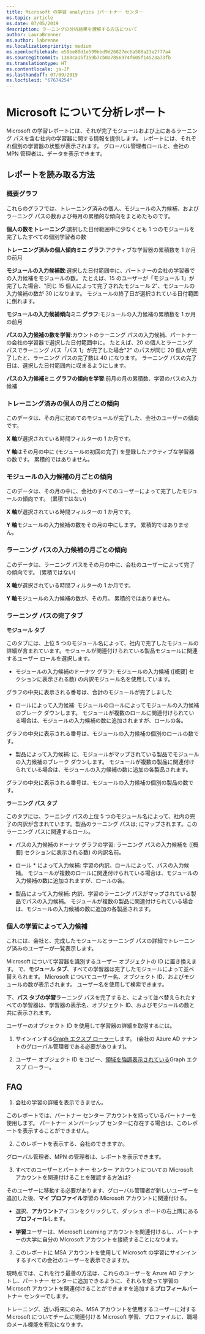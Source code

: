 ```yaml
---
title: Microsoft の学習 analytics |パートナー センター
ms.topic: article
ms.date: 07/05/2019
description: ラーニングの分析結果を理解する方法について
author: LauraBrenner
ms.author: labrenne
ms.localizationpriority: medium
ms.openlocfilehash: e59be88d1e599bbd9d26827ec6a588a23a2f77a4
ms.sourcegitcommit: 1388ca15f359b7cb0a7856974f605f14523a73fb
ms.translationtype: HT
ms.contentlocale: ja-JP
ms.lasthandoff: 07/09/2019
ms.locfileid: "67674254"
---
```

# <a name="microsoft-learn-analytics-report"></a>Microsoft について分析レポート

Microsoft の学習レポートには、それが完了モジュールおよび上にあるラーニング パスを含む社内の学習器に関する情報を提供します。 レポートには、それぞれ個別の学習器の状態が表示されます。 グローバル管理者ロールと、会社の MPN 管理者は、データを表示できます。

## <a name="how-to-read-the-report"></a>レポートを読み取る方法

### <a name="summary-charts"></a>概要グラフ

これらのグラフでは、トレーニング済みの個人、モジュールの入力候補、およびラーニング パスの数および毎月の累積的な傾向をまとめたものです。


**個人の数をトレーニング**:選択した日付範囲中に少なくとも 1 つのモジュールを完了したすべての個別学習者の数 

**トレーニング済みの個人傾向ミニ グラフ**:アクティブな学習器の累積数を 1 か月の前月 

**モジュールの入力候補数**:選択した日付範囲中に、パートナーの会社の学習器での入力候補をモジュールの数。
たとえば、15 のユーザーが「モジュール 1」が完了した場合、"同じ 15 個人によって完了されたモジュール 2"、モジュールの入力候補の数が 30 になります。 モジュールの終了日が選択されている日付範囲に倒れます。

**モジュールの入力候補傾向ミニ グラフ**:モジュールの入力候補の累積数を 1 か月の前月 

**パスの入力候補の数を学習**:カウントのラーニング パスの入力候補、パートナーの会社の学習器で選択した日付範囲中に。
たとえば、20 の個人とラーニング パスでラーニング パス「パス 1」が完了した場合"2" のパスが同じ 20 個人が完了したと、ラーニング パスの完了数は 40 になります。 ラーニング パスの完了日は、選択した日付範囲内に収まるようにします。

**パスの入力候補ミニ グラフの傾向を学習**:前月の月の累積数、学習のパスの入力候補 

### <a name="trained-individuals-monthly-trend"></a>トレーニング済みの個人の月ごとの傾向

このデータは、その月に初めてのモジュールが完了した、会社のユーザーの傾向です。 

**X 軸**が選択されている時間フィルターの 1 か月です。 

**Y 軸**はその月の中に (モジュールの初回の完了) を登録したアクティブな学習器の数です。 累積的ではありません。

### <a name="module-completions-monthly-trend"></a>モジュールの入力候補の月ごとの傾向

このデータは、その月の中に、会社のすべてのユーザーによって完了したモジュールの傾向です。 (累積ではない) 

**X 軸**が選択されている時間フィルターの 1 か月です。 

**Y 軸**モジュールの入力候補の数をその月の中にします。 累積的ではありません。

### <a name="learning-path-completions-monthly-trend"></a>ラーニング パスの入力候補の月ごとの傾向

このデータは、ラーニング パスをその月の中に、会社のユーザーによって完了の傾向です。 (累積ではない) 

**X 軸**が選択されている時間フィルターの 1 か月です。 

**Y 軸**モジュールの入力候補の数が、その月。 累積的ではありません。

### <a name="learning-path-completion-tabs"></a>ラーニング パスの完了タブ 

**モジュール タブ**

このタブには、上位 5 つのモジュール名によって、社内で完了したモジュールの詳細が含まれています。モジュールが関連付けられている製品モジュールに関連するユーザー ロールを選択します。  

- モジュールの入力候補のドーナツ グラフ: モジュールの入力候補 ([概要] セクションに表示される数) の内訳モジュール名を使用しています。

グラフの中央に表示される番号は、合計のモジュールが完了しました

- ロールによって入力候補: モジュールのロールによってモジュールの入力候補のブレーク ダウンします。 モジュールが複数のロールに関連付けられている場合は、モジュールの入力候補の数に追加されますが、ロールの各。

グラフの中央に表示される番号は、モジュールの入力候補の個別のロールの数です。 

- 製品によって入力候補: に、モジュールがマップされている製品でモジュールの入力候補のブレーク ダウンします。 モジュールが複数の製品に関連付けられている場合は、モジュールの入力候補の数に追加の各製品されます。    

グラフの中央に表示される番号は、モジュールの入力候補の個別の製品の数です。  

**ラーニング パス タブ**   

このタブには、ラーニング パスの上位 5 つのモジュール名によって、社内の完了の内訳が含まれています。製品のラーニング パスは; にマップされます。このラーニング パスに関連するロール。  

- パスの入力候補のドーナツ グラフの学習: ラーニング パスの入力候補を ([概要] セクションに表示される数) の内訳名前。

- ロール * によって入力候補: 学習の内訳、ロールによって、パスの入力候補。 モジュールが複数のロールに関連付けられている場合は、モジュールの入力候補の数に追加されますが、ロールの各。

- 製品によって入力候補: 内訳、学習のラーニング パスがマップされている製品でパスの入力候補。 モジュールが複数の製品に関連付けられている場合は、モジュールの入力候補の数に追加の各製品されます。

### <a name="completions-by-learning-individuals"></a>個人の学習によって入力候補

これには、会社と、完成したモジュールとラーニング パスの詳細でトレーニング済みのユーザーが一覧表示します。

Microsoft について学習器を識別するユーザー オブジェクトの ID に置き換えます。 で、**モジュール タブ**、すべての学習器は完了したモジュールによって並べ替えられます。 Microsoft についてユーザー名、オブジェクト ID、およびモジュールの数が表示されます。 ユーザー名を使用して検索できます。 

下、**パス タブの学習**ラーニング パスを完了すると、によって並べ替えられたすべての学習器は、学習器の表示名、オブジェクト ID、およびモジュールの数と共に表示されます。

ユーザーのオブジェクト ID を使用して学習器の詳細を取得するには。 

1. サインインする[Graph エクスプ ローラー](https://developer.microsoft.com/graph/graph-explorer )します。 (会社の Azure AD テナントのグローバル管理者である必要があります)。

2. ユーザー オブジェクト ID をコピー、[領域を強調表示されている](https://graph.microsoft.com/v1.0/users/a9633ad7-c8dc-4587-b119-0bc286b0711f)Graph エクスプ ローラー。 

## <a name="faq"></a>FAQ

1. 会社の学習の詳細を表示できません。

このレポートでは、パートナー センター アカウントを持っているパートナーを使用します。 パートナー メンバーシップ センターに存在する場合は、このレポートを表示することができません。

2.  このレポートを表示する、会社のできますか。 

グローバル管理者、MPN の管理者は、レポートを表示できます。

3. すべてのユーザーとパートナー センター アカウントについての Microsoft アカウントを関連付けることを確認する方法は?

そのユーザーに移動する必要があります、グローバル管理者が新しいユーザーを追加した後、**マイ プロファイル**学習の Microsoft アカウントに関連付ける。

- 選択、**アカウント**アイコンをクリックして、ダッシュ ボードの右上隅にある**プロフィール**します。 

-  **学習**ユーザーは、Microsoft Learning アカウントを関連付けるし、パートナーの大学に自分の Microsoft アカウントを接続することになります。

3. このレポートに MSA アカウントを使用して Microsoft の学習にサインインするすべての会社のユーザーを表示できますか。

現時点では、これを行う最善の方法は、これらのユーザーを Azure AD テナントし、パートナー センターに追加できるように、それらを使って学習の Microsoft アカウントを関連付けることができますを追加する**プロフィール**パートナー センターでします。 

トレーニング、近い将来にのみ、MSA アカウントを使用するユーザーに対する Microsoft についてチームに関連付ける Microsoft 学習、プロファイルに、職場のメール機能を有効になります。 


